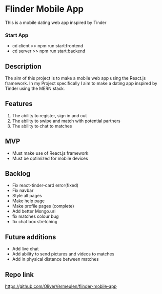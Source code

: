 # Flinder Mobile App

This is a mobile dating web app inspired by Tinder

### Start App

- cd client >> npm run start:frontend
- cd server >> npm run start:backend

## Description

The aim of this project is to make a mobile web app using the React.js framework.
In my Project specifically I aim to make a dating app inspired by Tinder using the MERN stack.

## Features

1. The ability to register, sign in and out
2. The ability to swipe and match with potential partners
3. The ability to chat to matches

## MVP

- Must make use of React.js framework
- Must be optimized for mobile devices

## Backlog

- Fix react-tinder-card error(fixed)
- Fix navbar
- Style all pages
- Make help page
- Make profile pages (complete)
- Add better Mongo.uri
- fix matches colour bug
- fix chat box stretching

## Future additions

- Add live chat
- Add ability to send pictures and videos to matches
- Add in physical distance between matches

## Repo link

https://github.com/OliverVermeulen/flinder-mobile-app
